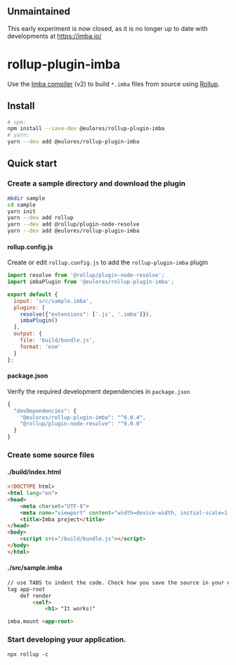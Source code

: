 ## Unmaintained
This early experiment is now closed, as it is no longer up to date with developments at https://imba.io/

# rollup-plugin-imba

Use the [Imba compiler](https://v2.imba.io/) (v2) to build `*.imba` files from source using [Rollup](https://rollupjs.org/).

## Install

```sh
# npm:
npm install --save-dev @eulores/rollup-plugin-imba
# yarn:
yarn --dev add @eulores/rollup-plugin-imba
```

## Quick start

### Create a sample directory and download the plugin

```sh
mkdir sample
cd sample
yarn init
yarn --dev add rollup
yarn --dev add @rollup/plugin-node-resolve
yarn --dev add @eulores/rollup-plugin-imba
```

#### rollup.config.js

Create or edit `rollup.config.js` to add the `rollup-plugin-imba` plugin

```js
import resolve from '@rollup/plugin-node-resolve';
import imbaPlugin from '@eulores/rollup-plugin-imba';

export default {
  input: 'src/sample.imba',
  plugins: [
    resolve({"extensions": ['.js', '.imba']}),
    imbaPlugin()
  ],
  output: {
    file: 'build/bundle.js',
    format: 'esm'
  }
};
```

#### package.json

Verify the required development dependencies in `package.json`

```js
{
  "devDependencies": {
    "@eulores/rollup-plugin-imba": "^0.0.4",
    "@rollup/plugin-node-resolve": "^9.0.0"
  }
}
```

### Create some source files

#### ./build/index.html

```html
<!DOCTYPE html>
<html lang="en">
<head>
    <meta charset="UTF-8">
    <meta name="viewport" content="width=device-width, initial-scale=1.0">
    <title>Imba project</title>
</head>
<body>
    <script src="/build/bundle.js"></script>
</body>
</html>
```

#### ./src/sample.imba

```html
// use TABS to indent the code. Check how you save the source in your editor!
tag app-root
    def render
        <self>
            <h1> "It works!"

imba.mount <app-root>
```

### Start developing your application.

`npx rollup -c`

